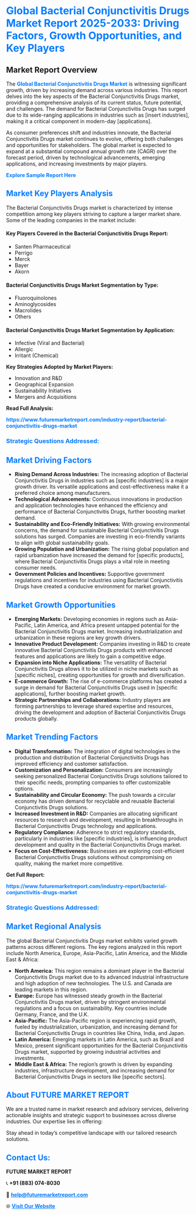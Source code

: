 <h1 style="color: #007BFF;">Global Bacterial Conjunctivitis Drugs Market Report 2025-2033: Driving Factors, Growth Opportunities, and Key Players</h1>

<section id="overview">
<h2>Market Report Overview</h2>
<p>The <a href="https://www.futuremarketreport.com/industry-report/bacterial-conjunctivitis-drugs-market" style="color: #007BFF; text-decoration: none;"><strong>Global Bacterial Conjunctivitis Drugs Market</strong></a> is witnessing significant growth, driven by increasing demand across various industries. This report delves into the key aspects of the Bacterial Conjunctivitis Drugs market, providing a comprehensive analysis of its current status, future potential, and challenges. The demand for Bacterial Conjunctivitis Drugs has surged due to its wide-ranging applications in industries such as [insert industries], making it a critical component in modern-day [applications].</p>
<p>As consumer preferences shift and industries innovate, the Bacterial Conjunctivitis Drugs market continues to evolve, offering both challenges and opportunities for stakeholders. The global market is expected to expand at a substantial compound annual growth rate (CAGR) over the forecast period, driven by technological advancements, emerging applications, and increasing investments by major players.</p>
</section>

<section id="overview">
<p><a href="https://www.futuremarketreport.com/request-sample/reportId=63975" style="color: #007BFF; text-decoration: none;"><strong>Explore Sample Report Here</strong></a></p>
</section>

<section id="key-players">
<h2 style="color: #007BFF;">Market Key Players Analysis</h2>
<p>The Bacterial Conjunctivitis Drugs market is characterized by intense competition among key players striving to capture a larger market share. Some of the leading companies in the market include:</p>
<h4>Key Players Covered in the Bacterial Conjunctivitis Drugs Report:</h4>
<ul><li>Santen Pharmaceutical</li><li>Perrigo</li><li>Merck</li><li>Bayer</li><li>Akorn</li></ul>
<h4>Bacterial Conjunctivitis Drugs Market Segmentation by Type:</h4>
<ul><li>Fluoroquinolones</li><li>Aminoglycosides</li><li>Macrolides</li><li>Others</li></ul>

<h4>Bacterial Conjunctivitis Drugs Market Segmentation by Application:</h4>
<ul><li>Infective (Viral and Bacterial)</li><li>Allergic</li><li>Irritant (Chemical)</li></ul>
<p><strong>Key Strategies Adopted by Market Players:</strong></p>
<ul>
<li>Innovation and R&D</li>
<li>Geographical Expansion</li>
<li>Sustainability Initiatives</li>
<li>Mergers and Acquisitions</li>
</ul>
</section>

<section>
<p><strong>Read Full Analysis: </strong></p><a href="https://www.futuremarketreport.com/industry-report/bacterial-conjunctivitis-drugs-market" style="color: #007BFF; text-decoration: none;"><strong>https://www.futuremarketreport.com/industry-report/bacterial-conjunctivitis-drugs-market</strong></a>
<h3 style="color: #007BFF;">Strategic Questions Addressed:</h3>
</section>

<section id="driving-factors">
<h2 style="color: #007BFF;">Market Driving Factors</h2>
<ul>
<li><strong>Rising Demand Across Industries:</strong> The increasing adoption of Bacterial Conjunctivitis Drugs in industries such as [specific industries] is a major growth driver. Its versatile applications and cost-effectiveness make it a preferred choice among manufacturers.</li>
<li><strong>Technological Advancements:</strong> Continuous innovations in production and application technologies have enhanced the efficiency and performance of Bacterial Conjunctivitis Drugs, further boosting market demand.</li>
<li><strong>Sustainability and Eco-Friendly Initiatives:</strong> With growing environmental concerns, the demand for sustainable Bacterial Conjunctivitis Drugs solutions has surged. Companies are investing in eco-friendly variants to align with global sustainability goals.</li>
<li><strong>Growing Population and Urbanization:</strong> The rising global population and rapid urbanization have increased the demand for [specific products], where Bacterial Conjunctivitis Drugs plays a vital role in meeting consumer needs.</li>
<li><strong>Government Policies and Incentives:</strong> Supportive government regulations and incentives for industries using Bacterial Conjunctivitis Drugs have created a conducive environment for market growth.</li>
</ul>
</section>

<section id="growth-opportunities">
<h2 style="color: #007BFF;">Market Growth Opportunities</h2>
<ul>
<li><strong>Emerging Markets:</strong> Developing economies in regions such as Asia-Pacific, Latin America, and Africa present untapped potential for the Bacterial Conjunctivitis Drugs market. Increasing industrialization and urbanization in these regions are key growth drivers.</li>
<li><strong>Innovative Product Development:</strong> Companies investing in R&D to create innovative Bacterial Conjunctivitis Drugs products with enhanced features and applications are likely to gain a competitive edge.</li>
<li><strong>Expansion into Niche Applications:</strong> The versatility of Bacterial Conjunctivitis Drugs allows it to be utilized in niche markets such as [specific niches], creating opportunities for growth and diversification.</li>
<li><strong>E-commerce Growth:</strong> The rise of e-commerce platforms has created a surge in demand for Bacterial Conjunctivitis Drugs used in [specific applications], further boosting market growth.</li>
<li><strong>Strategic Partnerships and Collaborations:</strong> Industry players are forming partnerships to leverage shared expertise and resources, driving the development and adoption of Bacterial Conjunctivitis Drugs products globally.</li>
</ul>
</section>

<section id="trending-factors">
<h2 style="color: #007BFF;">Market Trending Factors</h2>
<ul>
<li><strong>Digital Transformation:</strong> The integration of digital technologies in the production and distribution of Bacterial Conjunctivitis Drugs has improved efficiency and customer satisfaction.</li>
<li><strong>Customization and Personalization:</strong> Consumers are increasingly seeking personalized Bacterial Conjunctivitis Drugs solutions tailored to their specific needs, prompting companies to offer customizable options.</li>
<li><strong>Sustainability and Circular Economy:</strong> The push towards a circular economy has driven demand for recyclable and reusable Bacterial Conjunctivitis Drugs solutions.</li>
<li><strong>Increased Investment in R&D:</strong> Companies are allocating significant resources to research and development, resulting in breakthroughs in Bacterial Conjunctivitis Drugs technology and applications.</li>
<li><strong>Regulatory Compliance:</strong> Adherence to strict regulatory standards, particularly in industries like [specific industries], is influencing product development and quality in the Bacterial Conjunctivitis Drugs market.</li>
<li><strong>Focus on Cost-Effectiveness:</strong> Businesses are exploring cost-efficient Bacterial Conjunctivitis Drugs solutions without compromising on quality, making the market more competitive.</li>
</ul>
</section>

<section>
<p><strong>Get Full Report: </strong></p><a href="https://www.futuremarketreport.com/industry-report/bacterial-conjunctivitis-drugs-market" style="color: #007BFF; text-decoration: none;"><strong>https://www.futuremarketreport.com/industry-report/bacterial-conjunctivitis-drugs-market</strong></a>
<h3 style="color: #007BFF;">Strategic Questions Addressed:</h3>
</section>


<section id="regional-analysis">
<h2 style="color: #007BFF;">Market Regional Analysis</h2>
<p>The global Bacterial Conjunctivitis Drugs market exhibits varied growth patterns across different regions. The key regions analyzed in this report include North America, Europe, Asia-Pacific, Latin America, and the Middle East & Africa:</p>
<ul>
<li><strong>North America:</strong> This region remains a dominant player in the Bacterial Conjunctivitis Drugs market due to its advanced industrial infrastructure and high adoption of new technologies. The U.S. and Canada are leading markets in this region.</li>
<li><strong>Europe:</strong> Europe has witnessed steady growth in the Bacterial Conjunctivitis Drugs market, driven by stringent environmental regulations and a focus on sustainability. Key countries include Germany, France, and the U.K.</li>
<li><strong>Asia-Pacific:</strong> The Asia-Pacific region is experiencing rapid growth, fueled by industrialization, urbanization, and increasing demand for Bacterial Conjunctivitis Drugs in countries like China, India, and Japan.</li>
<li><strong>Latin America:</strong> Emerging markets in Latin America, such as Brazil and Mexico, present significant opportunities for the Bacterial Conjunctivitis Drugs market, supported by growing industrial activities and investments.</li>
<li><strong>Middle East & Africa:</strong> The region’s growth is driven by expanding industries, infrastructure development, and increasing demand for Bacterial Conjunctivitis Drugs in sectors like [specific sectors].</li>
</ul>
</section>

<footer>
<h2 style="color: #007BFF;">About FUTURE MARKET REPORT</h2>
<p>We are a trusted name in market research and advisory services, delivering actionable insights and strategic support to businesses across diverse industries. Our expertise lies in offering:</p>

<p>Stay ahead in today’s competitive landscape with our tailored research solutions.</p>

<h2 style="color: #007BFF;">Contact Us:</h2>
<p><strong>FUTURE MARKET REPORT</strong></p>
<p>📞 <strong>+91 (883) 074-8030</strong></p>
<p>📧 <strong><a href="mailto:help@futuremarketreport.com" style="color: #007BFF;">help@futuremarketreport.com</a></strong></p>
<p>🌐 <strong><a href="https://www.futuremarketreport.com/" style="color: #007BFF;">Visit Our Website</a></strong></p>
</footer>